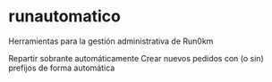 # runautomatico

Herramientas para la gestión administrativa de Run0km

Repartir sobrante automáticamente
Crear nuevos pedidos con (o sin) prefijos de forma automática
